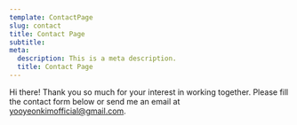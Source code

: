 ```yaml
---
template: ContactPage
slug: contact
title: Contact Page
subtitle: 
meta:
  description: This is a meta description.
  title: Contact Page
---
```

Hi there! Thank you so much for your interest in working together. Please fill the contact form below or send me an email at [yooyeonkimofficial@gmail.com](yooyeonkimofficial@gmail.com).

<!-- 
This form is setup to use Netlify's form handling:

- the form action is set to the current absolute url: `action: '/contact/'`
- a name attribute is sent with the form's data `'form-name': 'Contact'`
- netlify data attributes are added to the form `data-netlify data-netlify-honeypot`

Find out more in the [Netlify Docs](https://www.netlify.com/docs/form-handling/). -->
